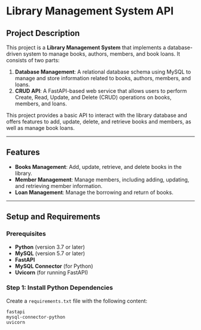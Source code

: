 # Library Management System API

## Project Description

This project is a **Library Management System** that implements a database-driven system to manage books, authors, members, and book loans. It consists of two parts:

1. **Database Management**: A relational database schema using MySQL to manage and store information related to books, authors, members, and loans.
2. **CRUD API**: A FastAPI-based web service that allows users to perform Create, Read, Update, and Delete (CRUD) operations on books, members, and loans.

This project provides a basic API to interact with the library database and offers features to add, update, delete, and retrieve books and members, as well as manage book loans.

---

## Features

- **Books Management**: Add, update, retrieve, and delete books in the library.
- **Member Management**: Manage members, including adding, updating, and retrieving member information.
- **Loan Management**: Manage the borrowing and return of books.

---

## Setup and Requirements

### Prerequisites

- **Python** (version 3.7 or later)
- **MySQL** (version 5.7 or later)
- **FastAPI**
- **MySQL Connector** (for Python)
- **Uvicorn** (for running FastAPI)

### Step 1: Install Python Dependencies

Create a `requirements.txt` file with the following content:

```text
fastapi
mysql-connector-python
uvicorn
